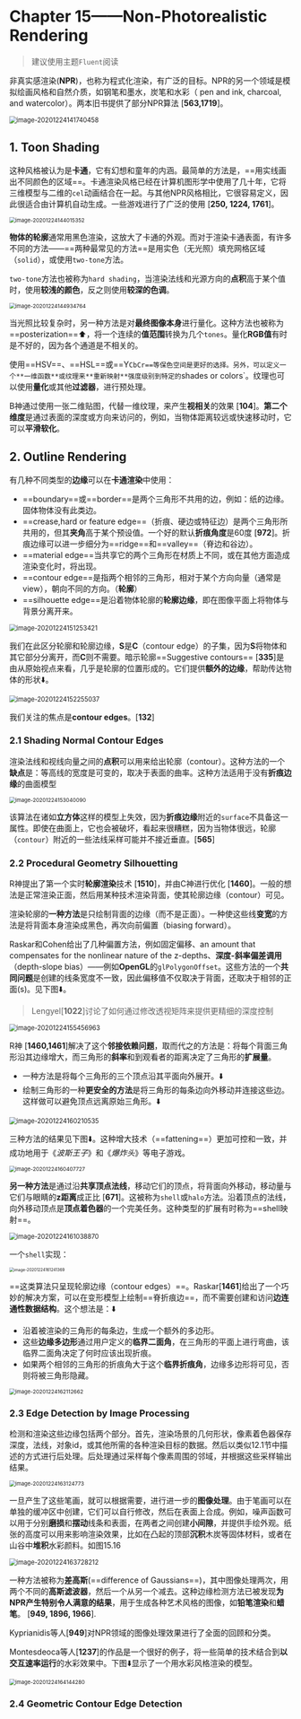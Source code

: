 # Chapter 15——Non-Photorealistic Rendering

> 建议使用主题`Fluent`阅读

非真实感渲染(**NPR**)，也称为程式化渲染，有广泛的目标。NPR的另一个领域是模拟绘画风格和自然介质，如钢笔和墨水，炭笔和水彩（ pen and ink, charcoal, and watercolor）。两本旧书提供了部分NPR算法 [**563,1719**]。

<img src="RTR4_C15.assets/image-20201224141740458.png" alt="image-20201224141740458" style="zoom:80%;" />



## 1. Toon Shading

这种风格被认为是**卡通**，它有幻想和童年的内涵。最简单的方法是，==用实线画出不同颜色的区域==。卡通渲染风格已经在计算机图形学中使用了几十年，它将三维模型与二维的`cel`动画结合在一起。与其他NPR风格相比，它很容易定义，因此很适合由计算机自动生成。一些游戏进行了广泛的使用 [**250, 1224, 1761**]。

<img src="RTR4_C15.assets/image-20201224144015352.png" alt="image-20201224144015352" style="zoom: 67%;" />

**物体的轮廓**通常用黑色渲染，这放大了卡通的外观。而对于渲染卡通表面，有许多不同的方法——==两种最常见的方法==是用实色（无光照）填充网格区域（`solid`），或使用`two-tone`方法。

`two-tone`方法也被称为`hard shading`，当渲染法线和光源方向的**点积**高于某个值时，使用**较浅的颜色**，反之则使用**较深的色调**。

<img src="RTR4_C15.assets/image-20201224144934764.png" alt="image-20201224144934764" style="zoom:67%;" />

当光照比较复杂时，另一种方法是对**最终图像本身**进行量化。这种方法也被称为 ==posterization==:arrow_up:，将一个连续的**值范围**转换为几个`tones`。量化**RGB值**有时是不好的，因为各个通道是不相关的。

使用==HSV==、==HSL==或==Y`CbCr==等保色空间是更好的选择。另外，可以定义一个**一维函数**或纹理来**重新映射**强度级别到特定的`shades or colors`。纹理也可以使用**量化**或其他**过滤器**，进行预处理。

B神通过使用一张二维贴图，代替一维纹理，来产生**视相关**的效果 [**104**]。**第二个维度**是通过表面的深度或方向来访问的，例如，当物体距离较远或快速移动时，它可以**平滑软化**。



## 2. Outline Rendering

有几种不同类型的**边缘**可以在**卡通渲染**中使用：

- ==boundary==或==border==是两个三角形不共用的边，例如：纸的边缘。固体物体没有此类边。
- ==crease,hard or feature edge==（折痕、硬边或特征边）是两个三角形所共用的，但其**夹角**高于某个预设值。一个好的默认**折痕角度**是60度 [**972**]。折痕边缘可以进一步细分为==ridge==和==valley==（脊边和谷边）。
- ==material edge==当共享它的两个三角形在材质上不同，或在其他方面造成渲染变化时，将出现。
- ==contour edge==是指两个相邻的三角形，相对于某个方向向量（通常是view），朝向不同的方向。（**轮廓**）
- ==silhouette edge==是沿着物体轮廓的**轮廓边缘**，即在图像平面上将物体与背景分离开来。

<img src="RTR4_C15.assets/image-20201224151253421.png" alt="image-20201224151253421" style="zoom:80%;" />

我们在此区分轮廓和轮廓边缘，**S**是**C**（contour edge）的子集，因为**S**将物体和其它部分分离开，而**C**则不需要。暗示轮廓==Suggestive contours== [**335**]是由从原始视点来看，几乎是轮廓的位置形成的。它们提供**额外的边缘**，帮助传达物体的形状:arrow_down:。

<img src="RTR4_C15.assets/image-20201224152255037.png" alt="image-20201224152255037" style="zoom:80%;" />

我们关注的焦点是**contour edges**。[**132**]

### 2.1 Shading Normal Contour Edges

渲染法线和视线向量之间的**点积**可以用来给出轮廓（contour）。这种方法的一个**缺点**是：等高线的宽度是可变的，取决于表面的曲率。这种方法适用于没有**折痕边缘**的曲面模型

<img src="RTR4_C15.assets/image-20201224153040090.png" alt="image-20201224153040090" style="zoom:67%;" />

该算法在诸如**立方体**这样的模型上失效，因为**折痕边缘**附近的`surface`不具备这一属性。即使在曲面上，它也会被破坏，看起来很糟糕，因为当物体很远，轮廓（`contour`）附近的一些法线采样可能并不接近垂直。[**565**]

###  2.2 Procedural Geometry Silhouetting

R神提出了第一个实时**轮廓渲染**技术 [**1510**]，并由C神进行优化 [**1460**]。一般的想法是正常渲染正面，然后用某种技术渲染背面，使其轮廓边缘（contour）可见。

渲染轮廓的**一种方法**是只绘制背面的边缘（而不是正面）。一种使这些线**变宽**的方法是将背面本身渲染成黑色，再次向前偏置（biasing forward）。

Raskar和Cohen给出了几种偏置方法，例如固定偏移、an amount that compensates for the nonlinear nature of the z-depths、**深度-斜率偏差调用**（depth-slope bias）——例如**OpenGL**的`glPolygonOffset`。这些方法的一个**共同问题**是创建的线条宽度不一致，因此偏移值不仅取决于背面，还取决于相邻的正面(s)。见下图:arrow_down:。​

> Lengyel[**1022**]讨论了如何通过修改透视矩阵来提供更精细的深度控制

<img src="RTR4_C15.assets/image-20201224155456963.png" alt="image-20201224155456963" style="zoom:80%;" />

R神 [**1460,1461**]解决了这个**邻接依赖问题**，取而代之的方法是：将每个背面三角形沿其边缘增大，而三角形的**斜率**和到观看者的距离决定了三角形的**扩展量**。

- 一种方法是将每个三角形的三个顶点沿其平面向外展开。:arrow_down:
- 绘制三角形的一种**更安全的方法**是将三角形的每条边向外移动并连接这些边。这样做可以避免顶点远离原始三角形。:arrow_down:

<img src="RTR4_C15.assets/image-20201224160210535.png" alt="image-20201224160210535" style="zoom:80%;" />

三种方法的结果见下图:arrow_down:。这种增大技术（==fattening==）更加可控和一致，并成功地用于《*波斯王子*》和《*爆炸头*》等电子游戏。

<img src="RTR4_C15.assets/image-20201224160407727.png" alt="image-20201224160407727" style="zoom:67%;" />

**另一种方法**是通过沿**共享顶点法线**，移动它们的顶点，将背面向外移动，移动量与它们与眼睛的**z距离**成正比 [**671**]。这被称为`shell`或`halo`方法。沿着顶点的法线，向外移动顶点是**顶点着色器**的一个完美任务。这种类型的扩展有时称为==shell映射==。

<img src="RTR4_C15.assets/image-20201224161038870.png" alt="image-20201224161038870" style="zoom:80%;" />

一个`shell`实现：

<img src="RTR4_C15.assets/image-20201224161241369.png" alt="image-20201224161241369" style="zoom:50%;" />

==这类算法只呈现轮廓边缘（contour edges）==。Raskar[**1461**]给出了一个巧妙的解决方案，可以在变形模型上绘制==脊折痕边==，而不需要创建和访问**边连通性数据结构**。这个想法是：:arrow_down:

- 沿着被渲染的三角形的每条边，生成一个额外的多边形。
- 这些**边缘多边形**通过用户定义的**临界二面角**，在三角形的平面上进行弯曲，该临界二面角决定了何时应该出现折痕。
- 如果两个相邻的三角形的折痕角大于这个**临界折痕角**，边缘多边形将可见，否则将被三角形隐藏。

<img src="RTR4_C15.assets/image-20201224162112662.png" alt="image-20201224162112662" style="zoom:67%;" />



###  2.3 Edge Detection by Image Processing

检测和渲染这些边缘包括两个部分。首先，渲染场景的几何形状，像素着色器保存深度，法线，对象id，或其他所需的各种渲染目标的数据。然后以类似12.1节中描述的方式进行后处理。后处理通过采样每个像素周围的邻域，并根据这些采样输出结果。

<img src="RTR4_C15.assets/image-20201224163124773.png" alt="image-20201224163124773" style="zoom:67%;" />

一旦产生了这些笔画，就可以根据需要，进行进一步的**图像处理**。由于笔画可以在单独的缓冲区中创建，它们可以自行修改，然后在表面上合成。例如，噪声函数可以用于分别**磨损**和**摆动**线条和表面，在两者之间创建**小间隙**，并提供手绘外观。纸张的高度可以用来影响渲染效果，比如在凸起的顶部**沉积**木炭等固体材料，或者在山谷中**堆积**水彩颜料。如图15.16

<img src="RTR4_C15.assets/image-20201224163728212.png" alt="image-20201224163728212" style="zoom:80%;" />

一种方法被称为**差高斯**(==difference of Gaussians==)，其中图像处理两次，用两个不同的**高斯滤波器**，然后一个从另一个减去。这种边缘检测方法已被发现**为NPR产生特别令人满意的结果**，用于生成各种艺术风格的图像，如**铅笔渲染**和**蜡笔**。 [**949, 1896, 1966**].

Kyprianidis等人[**949**]对NPR领域的图像处理效果进行了全面的回顾和分类。

Montesdeoca等人[**1237**]的作品是一个很好的例子，将一些简单的技术结合到**以交互速率运行**的水彩效果中。下图:arrow_down:显示了一个用水彩风格渲染的模型。

<img src="RTR4_C15.assets/image-20201224164144280.png" alt="image-20201224164144280" style="zoom:67%;" />



###  2.4 Geometric Contour Edge Detection